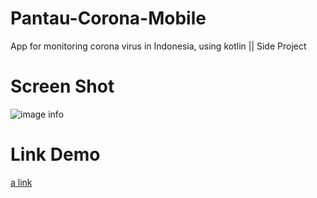 # Pantau-Corona-Mobile
App for monitoring corona virus in Indonesia, using kotlin || Side Project

# Screen Shot
![image info](./pictures/image.png)

# Link Demo
[a link](https://drive.google.com/open?id=1jlHSSffy--jjIPzqtCv-uexQ3DqxPekB)
